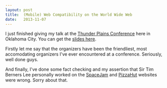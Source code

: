 ```yaml
---
layout: post
title:  (Mobile) Web Compatibility on the World Wide Web
date:   2013-11-07
---
```


I just finished giving my talk at the <a href="http://thunderplainsconf.com">Thunder Plains Conference</a> here in Oklahoma City. You can get the <a href="https://miketaylr.com/pres/thunderplains/">slides here</a>.

Firstly let me say that the organizers have been the friendliest, most accomodating organizers I've ever encountered at a conference. Seriously, well done guys.

And finally, I've done some fact checking and my assertion that Sir Tim Berners Lee personally worked on the <a href="http://www2.warnerbros.com/spacejam/movie/jam.htm">SpaceJam</a> and <a href="http://www.huffingtonpost.com/2013/09/09/pizza-hut_n_3894981.html">PizzaHut</a> websites were wrong. Sorry about that.